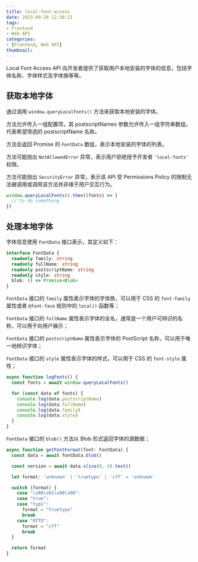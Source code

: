 ```yaml
---
title: local-font-access
date: 2023-09-20 12:38:21
tags:
- Frontend
- Web API
categories:
- [Frontend, Web API]
thumbnail:
---
```


Local Font Access API 向开发者提供了获取用户本地安装的字体的信息，包括字体名称、字体样式及字体族等等。

## 获取本地字体

通过调用 `window.queryLocalFonts()` 方法来获取本地安装的字体。

方法允许传入一组配置项，其 postscriptNames 参数允许传入一组字符串数组，代表希望筛选的 postscriptName 名称。

方法会返回 Promise 的 `FontData` 数组，表示本地安装的字体的列表。

方法可能抛出 `NotAllowedError` 异常，表示用户拒绝授予开发者 `'local-fonts'` 权限。

方法可能抛出 `SecurityError` 异常，表示该 API 受 Permissions Policy 的限制无法被调用或调用该方法并非缘于用户交互行为。

```js
window.queryLocalFonts().then((fonts) => {
  // to do something
})
```

## 处理本地字体

字体信息使用 `FontData` 接口表示，其定义如下：

```ts
interface FontData {
  readonly family: string
  readonly fullName: string
  readonly postscriptName: string
  readonly style: string
  blob: () => Promise<Blob>
}
```

`FontData` 接口的 `family` 属性表示字体的字体族，可以用于 CSS 的 `font-family` 属性或者 `@font-face` 规则中的 `local()` 函数等；

`FontData` 接口的 `fullName` 属性表示字体的全名，通常是一个用户可辨识的名称，可以用于向用户展示；

`FontData` 接口的 `postscriptName` 属性表示字体的 PostScript 名称，可以用于唯一地辨识字体；

`FontData` 接口的 `style` 属性表示字体的样式，可以用于 CSS 的  `font-style` 属性；

```ts
async function logFonts() {
  const fonts = await window.queryLocalFonts()

  for (const data of fonts) {
    console.log(data.postscriptName)
    console.log(data.fullName)
    console.log(data.family)
    console.log(data.style)
  }
}
```

`FontData` 接口的 `blob()` 方法以 Blob 形式返回字体的源数据；

```ts
async function getFontFormat(font: FontData) {
  const data = await fontData.blob()

  const version = await data.slice(0, 4).text()

  let format: 'unknown' | 'truetype' | 'cff' = 'unknown'

  switch (format) {
    case "\x00\x01\x00\x00":
    case "true":
    case "typ1":
      format = "truetype"
      break
    case "OTTO":
      format = "cff"
      break
  }

  return format
}
```
